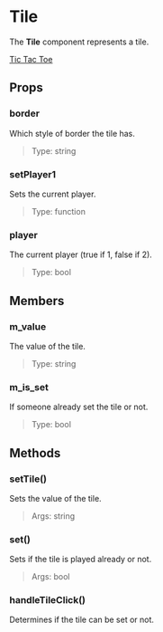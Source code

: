 # Tile
The **Tile** component represents a tile.

[Tic Tac Toe](./TicTacToe.md)

## Props
### border
Which style of border the tile has.
> Type: string

### setPlayer1
Sets the current player.
> Type: function

### player
The current player (true if 1, false if 2).
> Type: bool

## Members
### m_value
The value of the tile.
> Type: string

### m_is_set
If someone already set the tile or not.
> Type: bool

## Methods
### setTile()
Sets the value of the tile.
> Args: string

### set()
Sets if the tile is played already or not.
> Args: bool

### handleTileClick()
Determines if the tile can be set or not.